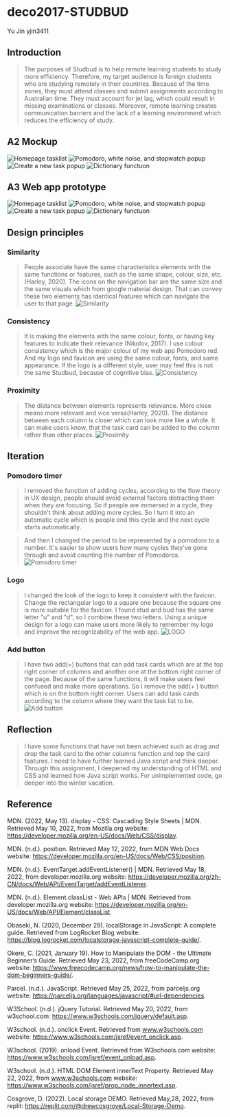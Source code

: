 # deco2017-STUDBUD
Yu Jin yjin3411

## Introduction
>The purposes of Studbud is to help remote learning students to study more efficiency. Therefore, my target audience is foreign students who are studying remotely in their countries. Because of the time zones, they must attend classes and submit assignments according to Australian time. They must account for jet lag, which could result in missing examinations or classes. Moreover, remote learning creates communication barriers and the lack of a learning environment which reduces the efficiency of study.

## A2 Mockup
![Homepage tasklist](/public/readme_img/page1.jpg)
![Pomodoro, white noise, and stopwatch popup](/public/readme_img/page2.jpg)
![Create a new task popup](/public/readme_img/page3.jpg)
![Dictionary functuon](/public/readme_img/page4.jpg)

## A3 Web app prototype
![Homepage tasklist](/public/readme_img/page11.png)
![Pomodoro, white noise, and stopwatch popup](/public/readme_img/page12.png)
![Create a new task popup](/public/readme_img/page13.png)
![Dictionary functuon](/public/readme_img/page14.png)

## Design principles
### Similarity
>People associate have the same characteristics elements with the same functions or features, such as the same shape, colour, size, etc. (Harley, 2020). The icons on the navigation bar are the same size and the same visuals which from google material design. That can convey these two elements has identical features which can navigate the user to that page.
![Similarity](/public/readme_img/similarity.png)

### Consistency
>It is making the elements with the same colour, fonts, or having key features to indicate their relevance (Nikolov, 2017). I use colour consistency which is the major colour of my web app Pomodoro red. And my logo and favicon are using the same colour, fonts, and same appearance. If the logo is a different style, user may feel this is not the same Studbud, because of cognitive bias.
![Consistency](/public/readme_img/consistancy.jpeg)


### Proximity
>The distance between elements represents relevance. More close means more relevant and vice versa(Harley, 2020). The distance between each column is closer which can look more like a whole. It can make users know, that the task card can be added to the column rather than other places.
![Proximity](/public/readme_img/proximity.png)


## Iteration
### Pomodoro timer
>I removed the function of adding cycles, according to the flow theory in UX design, people should avoid external factors distracting them when they are focusing. So if people are immersed in a cycle, they shouldn't think about adding more cycles. So I turn it into an automatic cycle which is people end this cycle and the next cycle starts automatically. 

>And then I changed the period to be represented by a pomodoro to a number. It's easier to show users how many cycles they've gone through and avoid counting the number of Pomodoros.
![Pomodoro timer](/public/readme_img/pomo.jpeg)

### Logo
>I changed the look of the logo to keep it consistent with the favicon. Change the rectangular logo to a square one because the square one is more suitable for the favicon. I found stud and bud has the same letter "u" and "d", so I combine these two letters. Using a unique design for a logo can make users more likely to remember my logo and improve the recognizability of the web app. 
![LOGO](/public/readme_img/logo_BA.jpeg)

### Add button
>I have two add(+) buttons that can add task cards which are at the top right corner of columns and another one at the bottom right corner of the page. Because of the same functions, it will make users feel confused and make more operations. So I remove the add(+ ) button which is on the bottom right corner. Users can add task cards according to the column where they want the task list to be.
![Add button](/public/readme_img/addbtn.jpeg)


## Reflection
>I have some functions that have not been achieved such as drag and drop the task card to the other columns function and top the card features. I need to have further learned Java script and think deeper. Through this assignment, I deepened my understanding of HTML and CSS and learned how Java script works. For unimplemented code, go deeper into the winter vacation.


## Reference
MDN. (2022, May 13). display - CSS: Cascading Style Sheets | MDN. Retrieved May 10, 2022, from Mozilla.org website: https://developer.mozilla.org/en-US/docs/Web/CSS/display.

MDN. (n.d.). position. Retrieved May 12, 2022, from MDN Web Docs website: https://developer.mozilla.org/en-US/docs/Web/CSS/position.

MDN. (n.d.). EventTarget.addEventListener() | MDN. Retrieved May 18, 2022, from developer.mozilla.org website: https://developer.mozilla.org/zh-CN/docs/Web/API/EventTarget/addEventListener.

MDN. (n.d.). Element.classList - Web APIs | MDN. Retrieved from developer.mozilla.org website: https://developer.mozilla.org/en-US/docs/Web/API/Element/classList.

Obaseki, N. (2020, December 29). localStorage in JavaScript: A complete guide. Retrieved from LogRocket Blog website: https://blog.logrocket.com/localstorage-javascript-complete-guide/.

Okere, C. (2021, January 19). How to Manipulate the DOM - the Ultimate Beginner’s Guide. Retrieved May 23, 2022, from freeCodeCamp.org website: https://www.freecodecamp.org/news/how-to-manipulate-the-dom-beginners-guide/.

Parcel. (n.d.). JavaScript. Retrieved May 25, 2022, from parceljs.org website: https://parceljs.org/languages/javascript/#url-dependencies.

W3School. (n.d.). jQuery Tutorial. Retrieved May 20, 2022, from w3school.com: https://www.w3schools.com/jquery/default.asp.

W3school. (n.d.). onclick Event. Retrieved from www.w3schools.com website: https://www.w3schools.com/jsref/event_onclick.asp.

W3school. (2019). onload Event. Retrieved from W3schools.com website: https://www.w3schools.com/jsref/event_onload.asp.

W3school. (n.d.). HTML DOM Element innerText Property. Retrieved May 22, 2022, from www.w3schools.com website: https://www.w3schools.com/jsref/prop_node_innertext.asp.

Cosgrove, D. (2022). Local storage DEMO.  Retrieved May,28, 2022, from replit: https://replit.com/@drewcosgrove/Local-Storage-Demo.


